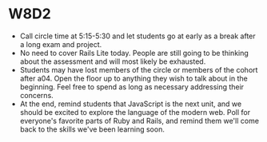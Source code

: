 # W8D2

- Call circle time at 5:15-5:30 and let students go at early as a break after a long exam and project.
- No need to cover Rails Lite today. People are still going to be thinking about the assessment and will most likely be exhausted.
- Students may have lost members of the circle or members of the cohort after a04. Open the floor up to anything they wish to talk about in the beginning. Feel free to spend as long as necessary addressing their concerns.
- At the end, remind students that JavaScript is the next unit, and we should be excited to explore the language of the modern web. Poll for everyone's favorite parts of Ruby and Rails, and remind them we'll come back to the skills we've been learning soon.
